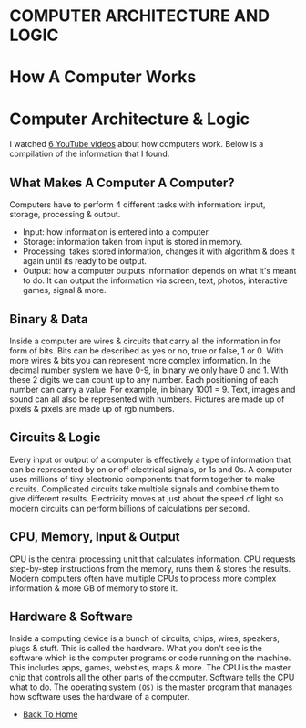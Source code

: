 # COMPUTER ARCHITECTURE AND LOGIC
# How A Computer Works
# Computer Architecture & Logic
I watched [6 YouTube videos](https://www.youtube.com/watch?v=OAx_6-wdslM&list=PLzdnOPI1iJNcsRwJhvksEo1tJqjIqWbN-) about how computers work. Below is a compilation of the information that I found.

## What Makes A Computer A Computer?
Computers have to perform 4 different tasks with information: input, storage, processing & output. 
- Input:        how information is entered into a computer.
- Storage:      information taken from input is stored in memory.
- Processing:   takes stored information, changes it with algorithm & does it again until its ready to be output.
- Output:       how a computer outputs information depends on what it's meant to do. It can output the information via screen, text, photos, interactive games, signal & more.

## Binary & Data
Inside a computer are wires & circuits that carry all the information in for form of bits. Bits can be described as yes or no, true or false, 1 or 0. With more wires & bits you can represent more complex information. In the decimal number system we have 0-9, in binary we only have 0 and 1. With these 2 digits we can count up to any number. Each positioning of each number can carry a value. For example, in binary 1001 = 9. Text, images and sound can all also be represented with numbers. Pictures are made up of pixels & pixels are made up of rgb numbers.

## Circuits & Logic
Every input or output of a computer is effectively a type of information that can be represented by on or off electrical signals, or 1s and 0s. A computer uses millions of tiny electronic components that form together to make circuits. Complicated circuits take multiple signals and combine them to give different results. Electricity moves at just about the speed of light so modern circuits can perform billions of calculations per second.

## CPU, Memory, Input & Output
CPU is the central processing unit that calculates information. CPU requests step-by-step instructions from the memory, runs them & stores the results. Modern computers often have multiple CPUs to process more complex information & more GB of memory to store it.

## Hardware & Software
Inside a computing device is a bunch of circuits, chips, wires, speakers, plugs & stuff. This is called the hardware. What you don't see is the software which is the computer programs or code running on the machine. This includes apps, games, websties, maps & more. The CPU is the master chip that controls all the other parts of the computer. Software tells the CPU what to do. The operating system `(OS)` is the master program that manages how software uses the hardware of a computer.


- [Back To Home](/README.md)